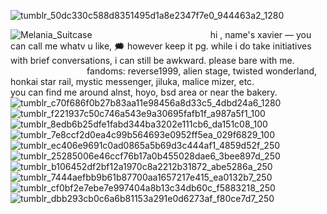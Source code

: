 ![tumblr_50dc330c588d8351495d1a8e2347f7e0_944463a2_1280](https://github.com/user-attachments/assets/8e7a5557-49c2-4d8f-8519-1e7ea1715200)

![Melania_Suitcase](https://github.com/user-attachments/assets/4215fcea-2afe-48f4-9eda-f11b522f45be)
‎ ‎ ‎ ‎ ‎‎ ‎ ‎ ‎ ‎‎ ‎ ‎ ‎ ‎‎ ‎ ‎ ‎ ‎‎ ‎ ‎ ‎ ‎‎ ‎ ‎ ‎ ‎‎ ‎ ‎ ‎ ‎‎ ‎ ‎ ‎ ‎‎ ‎ ‎ ‎ ‎‎ ‎ ‎ ‎ ‎‎ ‎ ‎ ‎ ‎‎ ‎ ‎ ‎ ‎‎ ‎ ‎ ‎ ‎‎ ‎ ‎ ‎ ‎‎ ‎ ‎ ‎ ‎‎ ‎ ‎ ‎ ‎‎ ‎ ‎ ‎ ‎‎ ‎ ‎ ‎ ‎‎ ‎ ‎ ‎ ‎‎ ‎ ‎ ‎ ‎hi , name's xavier — you can call me whatv u like, 🗯️ however keep it pg. while i do take initiatives with brief conversations, i can still be awkward. please bare with me. 
‎ ‎ ‎ ‎ ‎‎ ‎ ‎ ‎ ‎‎ ‎ ‎ ‎ ‎‎ ‎ ‎ ‎ ‎‎ ‎ ‎ ‎ ‎‎ ‎ ‎ ‎ ‎‎ ‎ ‎ ‎ ‎‎ ‎ ‎ ‎ ‎‎ ‎ ‎ ‎ ‎‎ ‎ ‎ ‎ ‎‎ ‎ ‎ ‎ ‎‎ ‎ ‎ ‎ ‎‎ ‎ ‎ ‎ ‎‎ ‎ ‎ ‎ ‎‎ ‎ ‎ ‎ ‎‎ ‎ ‎ ‎ ‎‎ ‎ ‎ ‎ ‎‎ ‎ ‎ ‎ ‎‎ ‎ ‎ ‎ ‎‎ ‎ ‎ ‎ ‎fandoms: reverse1999, alien stage, twisted wonderland, honkai star rail, mystic messenger, jiluka, malice mizer, etc. 
‎ ‎ ‎ ‎ ‎‎ ‎ ‎ ‎ ‎‎ ‎ ‎ ‎ ‎‎ ‎ ‎ ‎ ‎‎ ‎ ‎ ‎ ‎‎ ‎ ‎ ‎ ‎‎ ‎ ‎ ‎ ‎‎ ‎ ‎ ‎ ‎‎ ‎ ‎ ‎ ‎‎ ‎ ‎ ‎ ‎‎ ‎ ‎ ‎ ‎‎ ‎ ‎ ‎ ‎‎ ‎ ‎ ‎ ‎‎ ‎ ‎ ‎ ‎‎ ‎ ‎ ‎ ‎‎ ‎ ‎ ‎ ‎‎ ‎ ‎ ‎ ‎‎ ‎ ‎ ‎ ‎‎ ‎ ‎ ‎ ‎‎ ‎ ‎ ‎  you can find me around alnst, hoyo, bsd area or near the bakery.
![tumblr_c70f686f0b27b83aa11e98456a8d33c5_4dbd24a6_1280](https://github.com/user-attachments/assets/fafdb6aa-8cf5-4296-b42c-4431db4b708d)
![tumblr_f221937c50c746a543e9a30695fafb1f_a987a5f1_100](https://github.com/user-attachments/assets/d827b5b2-bf68-411b-941a-81dcc7cdb997)
![tumblr_8edb6b25dfe1fabd344ba3202e111cb6_da151c08_100](https://github.com/user-attachments/assets/d86948b3-cb94-4c72-946e-9f2dc4d06f32)
![tumblr_7e8ccf2d0ea4c99b564693e0952ff5ea_029f6829_100](https://github.com/user-attachments/assets/efe7bb84-c8f3-42cb-9988-172d3f621b7b)
![tumblr_ec406e9691c0ad0865a5b69d3c444af1_4859d52f_250](https://github.com/user-attachments/assets/c8c639d2-7b6a-4baf-bc4c-ed782699daeb)
![tumblr_25285006e46ccf76b17a0b455028dae6_3bee897d_250](https://github.com/user-attachments/assets/b354468b-e16f-4f3d-a0f2-3bb2253dcaad)
![tumblr_b106452df2bf12a1970c8a2212b31872_abe5286a_250](https://github.com/user-attachments/assets/d0d112fa-9a8d-4e2c-8f79-2a616582bcf6)
![tumblr_7444aefbb9b61b87700aa1657217e415_ea0132b7_250](https://github.com/user-attachments/assets/e329d633-e0f9-4fcc-b036-bd87057bd1fa)
![tumblr_cf0bf2e7ebe7e997404a8b13c34db60c_f5883218_250](https://github.com/user-attachments/assets/5c3237fe-9948-4638-9e18-990fc0cba1fe)
![tumblr_dbb293cb0c6a6b81153a291e0d6273af_f80ce7d7_250](https://github.com/user-attachments/assets/839f802b-0ff7-43cd-8bae-ab85127812ef)

